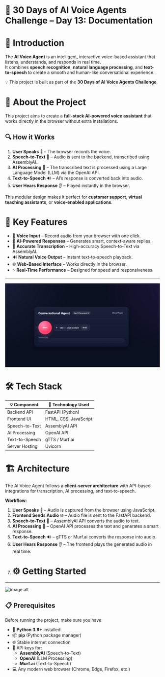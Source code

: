 # 🚀 30 Days of AI Voice Agents Challenge – Day 13: Documentation

# 📖 Introduction
The **AI Voice Agent** is an intelligent, interactive voice-based assistant that listens, understands, and responds in real time.  
It combines **speech recognition**, **natural language processing**, and **text-to-speech** to create a smooth and human-like conversational experience.  

💡 This project is built as part of the **30 Days of AI Voice Agents Challenge**.

# 📝 About the Project
This project aims to create a **full-stack AI-powered voice assistant** that works directly in the browser without extra installations.  

## 🔍 How it Works
1. **User Speaks** 🎤 – The browser records the voice.
2. **Speech-to-Text** 📝 – Audio is sent to the backend, transcribed using AssemblyAI.
3. **AI Processing** 🤖 – The transcribed text is processed using a Large Language Model (LLM) via the OpenAI API.
4. **Text-to-Speech** 🔊 – AI’s response is converted back into audio.
5. **User Hears Response** 👂 – Played instantly in the browser.

This modular design makes it perfect for **customer support**, **virtual teaching assistants**, or **voice-enabled applications**.

# 🚀 Key Features
- 🎤 **Voice Input** – Record audio from your browser with one click.
- 🧠 **AI-Powered Responses** – Generates smart, context-aware replies.
- 🎯 **Accurate Transcription** – High-accuracy Speech-to-Text via AssemblyAI.
- 🔊 **Natural Voice Output** – Instant text-to-speech playback.
- 🌐 **Web-Based Interface** – Works directly in the browser.
- ⚡ **Real-Time Performance** – Designed for speed and responsiveness.

---
![image alt](https://github.com/Soumya1234SafallyaSahoo/AI-COPILOT/blob/main/WhatsApp%20Image%202025-08-14%20at%2023.51.00_96f2b202.jpg?raw=trueage)
# 🛠 Tech Stack
| 💡 Component        | 🔧 Technology Used |
|---------------------|--------------------|
| Backend API         | FastAPI (Python) |
| Frontend UI         | HTML, CSS, JavaScript |
| Speech-to-Text      | AssemblyAI API |
| AI Processing       | OpenAI API |
| Text-to-Speech      | gTTS / Murf.ai |
| Server Hosting      | Uvicorn |

# 🏗 Architecture

The AI Voice Agent follows a **client-server architecture** with API-based integrations for transcription, AI processing, and text-to-speech.

**Workflow:**
1. **User Speaks** 🎤 – Audio is captured from the browser using JavaScript.
2. **Frontend Sends Audio** 🌐 – Audio file is sent to the FastAPI backend.
3. **Speech-to-Text** 📝 – AssemblyAI API converts the audio to text.
4. **AI Processing** 🤖 – OpenAI API processes the text and generates a smart response.
5. **Text-to-Speech** 🔊 – gTTS or Murf.ai converts the response into audio.
6. **User Hears Response** 👂 – The frontend plays the generated audio in real time.
7. # ⚙️ Getting Started

---
![image alt](https://github.com/Soumya1234SafallyaSahoo/AI-COPILOT/blob/2cf16bc01aa9211d1e99aa8a847cdb522891a739/WhatsApp%20Image%202025-08-14%20at%2023.51.00_96f2b202.jpgt])
## 📋 Prerequisites
Before running the project, make sure you have:

- 🐍 **Python 3.9+** installed  
- 📦 **pip** (Python package manager)  
- 🌐 Stable internet connection  
- 🔑 API keys for:
  - **AssemblyAI** (Speech-to-Text)
  - **OpenAI** (LLM Processing)
  - **Murf.ai** (Text-to-Speech)
- 💻 Any modern web browser (Chrome, Edge, Firefox, etc.)






